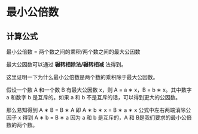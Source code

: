 # 最小公倍数

## 计算公式

最小公倍数 = 两个数之间的乘积/两个数之间的最大公因数

最大公因数可以通过 **辗转相除法/辗转相减** 法得到。

这里证明一下为什么最小公倍数是两个数的乘积除于最大公因数。

假设一个数 A 和一个数 B 有最大公因数 x，则 A = a ∗ x，B = b ∗ x。其中数字 a 和数字 b 是互斥的。如果 a 和 b 不是互斥的话，可以得到更大的公因数。

那么易知得到 
A ∗ B = B ∗ A 
即 
A ∗ b ∗ x = B ∗ a ∗ x
公式中左右两端消除公因子 x 得到 
A ∗ b = B ∗ a 
因为 a 和 b 是互斥的，A 和 B是我们要求的最小公倍数的两个数。
